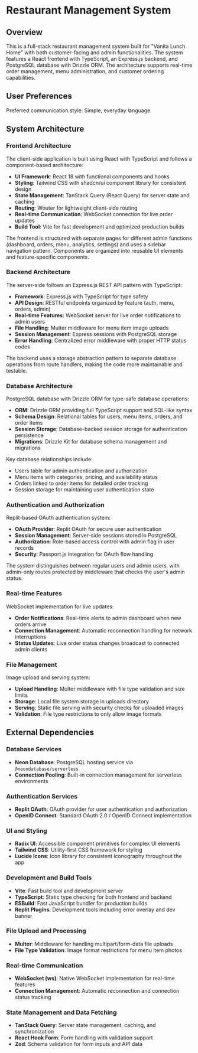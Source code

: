 # Restaurant Management System

## Overview

This is a full-stack restaurant management system built for "Vanita Lunch Home" with both customer-facing and admin functionalities. The system features a React frontend with TypeScript, an Express.js backend, and PostgreSQL database with Drizzle ORM. The architecture supports real-time order management, menu administration, and customer ordering capabilities.

## User Preferences

Preferred communication style: Simple, everyday language.

## System Architecture

### Frontend Architecture
The client-side application is built using React with TypeScript and follows a component-based architecture:

- **UI Framework**: React 18 with functional components and hooks
- **Styling**: Tailwind CSS with shadcn/ui component library for consistent design
- **State Management**: TanStack Query (React Query) for server state and caching
- **Routing**: Wouter for lightweight client-side routing
- **Real-time Communication**: WebSocket connection for live order updates
- **Build Tool**: Vite for fast development and optimized production builds

The frontend is structured with separate pages for different admin functions (dashboard, orders, menu, analytics, settings) and uses a sidebar navigation pattern. Components are organized into reusable UI elements and feature-specific components.

### Backend Architecture
The server-side follows an Express.js REST API pattern with TypeScript:

- **Framework**: Express.js with TypeScript for type safety
- **API Design**: RESTful endpoints organized by feature (auth, menu, orders, admin)
- **Real-time Features**: WebSocket server for live order notifications to admin users
- **File Handling**: Multer middleware for menu item image uploads
- **Session Management**: Express sessions with PostgreSQL storage
- **Error Handling**: Centralized error middleware with proper HTTP status codes

The backend uses a storage abstraction pattern to separate database operations from route handlers, making the code more maintainable and testable.

### Database Architecture
PostgreSQL database with Drizzle ORM for type-safe database operations:

- **ORM**: Drizzle ORM providing full TypeScript support and SQL-like syntax
- **Schema Design**: Relational tables for users, menu items, orders, and order items
- **Session Storage**: Database-backed session storage for authentication persistence
- **Migrations**: Drizzle Kit for database schema management and migrations

Key database relationships include:
- Users table for admin authentication and authorization
- Menu items with categories, pricing, and availability status
- Orders linked to order items for detailed order tracking
- Session storage for maintaining user authentication state

### Authentication and Authorization
Replit-based OAuth authentication system:

- **OAuth Provider**: Replit OAuth for secure user authentication
- **Session Management**: Server-side sessions stored in PostgreSQL
- **Authorization**: Role-based access control with admin flag in user records
- **Security**: Passport.js integration for OAuth flow handling

The system distinguishes between regular users and admin users, with admin-only routes protected by middleware that checks the user's admin status.

### Real-time Features
WebSocket implementation for live updates:

- **Order Notifications**: Real-time alerts to admin dashboard when new orders arrive
- **Connection Management**: Automatic reconnection handling for network interruptions
- **Status Updates**: Live order status changes broadcast to connected admin clients

### File Management
Image upload and serving system:

- **Upload Handling**: Multer middleware with file type validation and size limits
- **Storage**: Local file system storage in uploads directory
- **Serving**: Static file serving with security checks for uploaded images
- **Validation**: File type restrictions to only allow image formats

## External Dependencies

### Database Services
- **Neon Database**: PostgreSQL hosting service via `@neondatabase/serverless`
- **Connection Pooling**: Built-in connection management for serverless environments

### Authentication Services
- **Replit OAuth**: OAuth provider for user authentication and authorization
- **OpenID Connect**: Standard OAuth 2.0 / OpenID Connect implementation

### UI and Styling
- **Radix UI**: Accessible component primitives for complex UI elements
- **Tailwind CSS**: Utility-first CSS framework for styling
- **Lucide Icons**: Icon library for consistent iconography throughout the app

### Development and Build Tools
- **Vite**: Fast build tool and development server
- **TypeScript**: Static type checking for both frontend and backend
- **ESBuild**: Fast JavaScript bundler for production builds
- **Replit Plugins**: Development tools including error overlay and dev banner

### File Upload and Processing
- **Multer**: Middleware for handling multipart/form-data file uploads
- **File Type Validation**: Image format restrictions for menu item photos

### Real-time Communication
- **WebSocket (ws)**: Native WebSocket implementation for real-time features
- **Connection Management**: Automatic reconnection and connection status tracking

### State Management and Data Fetching
- **TanStack Query**: Server state management, caching, and synchronization
- **React Hook Form**: Form handling with validation support
- **Zod**: Schema validation for form inputs and API data